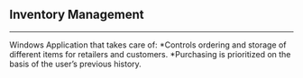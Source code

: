 Inventory Management
---------------------
---------------------
Windows Application that takes care of:
*Controls ordering and storage of different items for retailers and customers.
*Purchasing is prioritized on the basis of the user’s previous history.
